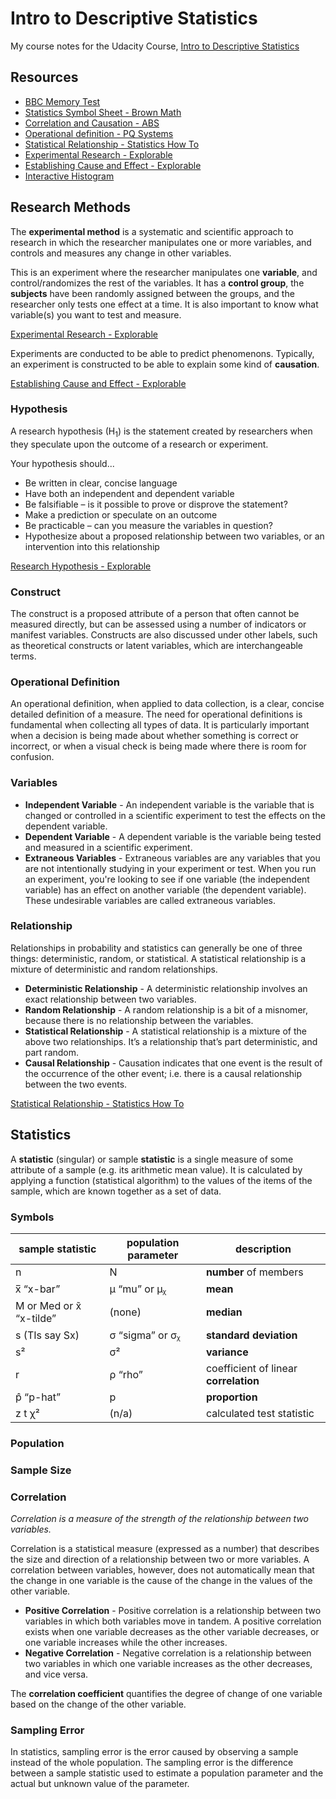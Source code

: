 # Intro to Descriptive Statistics

My course notes for the Udacity Course, [Intro to Descriptive Statistics](https://www.udacity.com/course/intro-to-descriptive-statistics--ud827)

## Resources

 - [BBC Memory Test](http://www.bbc.co.uk/science/humanbody/sleep/tmt/)
 - [Statistics Symbol Sheet - Brown Math](https://brownmath.com/swt/symbol.htm)
 - [Correlation and Causation - ABS](http://www.abs.gov.au/websitedbs/a3121120.nsf/home/statistical+language+-+correlation+and+causation)
 - [Operational definition - PQ Systems](http://www.pqsystems.com/qualityadvisor/DataCollectionTools/operational_definition.php)
 - [Statistical Relationship - Statistics How To](http://www.statisticshowto.com/statistical-relationship/)
 - [Experimental Research - Explorable](https://explorable.com/experimental-research)
 - [Establishing Cause and Effect - Explorable](https://explorable.com/experimental-research)
 - [Interactive Histogram](http://www.shodor.org/interactivate/activities/Histogram/)

## Research Methods

The **experimental method** is a systematic and scientific approach to research in which the researcher manipulates one or more variables, and controls and measures any change in other variables.

This is an experiment where the researcher manipulates one **variable**, and control/randomizes the rest of the variables. It has a **control group**, the **subjects** have been randomly assigned between the groups, and the researcher only tests one effect at a time. It is also important to know what variable(s) you want to test and measure.

[Experimental Research - Explorable](https://explorable.com/experimental-research)

Experiments are conducted to be able to predict phenomenons. Typically, an experiment is constructed to be able to explain some kind of **causation**.

[Establishing Cause and Effect - Explorable](https://explorable.com/experimental-research)

### Hypothesis

A research hypothesis (H<sub>1</sub>) is the statement created by researchers when they speculate upon the outcome of a research or experiment.

Your hypothesis should...

 - Be written in clear, concise language
 - Have both an independent and dependent variable
 - Be falsifiable – is it possible to prove or disprove the statement?
 - Make a prediction or speculate on an outcome
 - Be practicable – can you measure the variables in question?
 - Hypothesize about a proposed relationship between two variables, or an intervention into this relationship

[Research Hypothesis - Explorable](https://explorable.com/research-hypothesis)

### Construct

The construct is a proposed attribute of a person that often cannot be measured directly, but can be assessed using a number of indicators or manifest variables. Constructs are also discussed under other labels, such as theoretical constructs or latent variables, which are interchangeable terms.

### Operational Definition

An operational definition, when applied to data collection, is a clear, concise detailed definition of a measure. The need for operational definitions is fundamental when collecting all types of data. It is particularly important when a decision is being made about whether something is correct or incorrect, or when a visual check is being made where there is room for confusion.


### Variables

   - **Independent Variable** - An independent variable is the variable that is changed or controlled in a scientific experiment to test the effects on the dependent variable.
   - **Dependent Variable** - A dependent variable is the variable being tested and measured in a scientific experiment.
   - **Extraneous Variables** - Extraneous variables are any variables that you are not intentionally studying in your experiment or test. When you run an experiment, you're looking to see if one variable (the independent variable) has an effect on another variable (the dependent variable). These undesirable variables are called extraneous variables.


### Relationship

Relationships in probability and statistics can generally be one of three things: deterministic, random, or statistical. A statistical relationship is a mixture of deterministic and random relationships.

 - **Deterministic Relationship** - A deterministic relationship involves an exact relationship between two variables.
 - **Random Relationship** - A random relationship is a bit of a misnomer, because there is no relationship between the variables.
 - **Statistical Relationship** - A statistical relationship is a mixture of the above two relationships. It’s a relationship that’s part deterministic, and part random.
 - **Causal Relationship** - Causation indicates that one event is the result of the occurrence of the other event; i.e. there is a causal relationship between the two events.

[Statistical Relationship - Statistics How To](http://www.statisticshowto.com/statistical-relationship/)


## Statistics

A **statistic** (singular) or sample **statistic** is a single measure of some attribute of a sample (e.g. its arithmetic mean value). It is calculated by applying a function (statistical algorithm) to the values of the items of the sample, which are known together as a set of data.

### Symbols

| sample statistic | population parameter | description            |
|------------------|----------------------|------------------------|
| n                | N	                  | **number** of members  |
| x̅ “x-bar”        | μ “mu” or μᵪ	       | **mean**               |
| M or Med or x̃ “x-tilde” | (none)        | **median**             |
| s (TIs say Sx)   | σ “sigma” or σᵪ      | **standard deviation** |
| s²               | σ²                   | **variance**           |
| r                | ρ “rho”              | coefficient of linear **correlation** |
| p̂ “p-hat”        | p                    | **proportion**        |
| z t χ²           | (n/a)	              | calculated test statistic |

### Population

### Sample Size


### Correlation

*Correlation is a measure of the strength of the relationship between two variables.*

Correlation is a statistical measure (expressed as a number) that describes the size and direction of a relationship between two or more variables. A correlation between variables, however, does not automatically mean that the change in one variable is the cause of the change in the values of the other variable.

 - **Positive Correlation** - Positive correlation is a relationship between two variables in which both variables move in tandem. A positive correlation exists when one variable decreases as the other variable decreases, or one variable increases while the other increases.
 - **Negative Correlation** - Negative correlation is a relationship between two variables in which one variable increases as the other decreases, and vice versa.

The **correlation coefficient** quantifies the degree of change of one variable based on the change of the other variable.

### Sampling Error

In statistics, sampling error is the error caused by observing a sample instead of the whole population. The sampling error is the difference between a sample statistic used to estimate a population parameter and the actual but unknown value of the parameter.